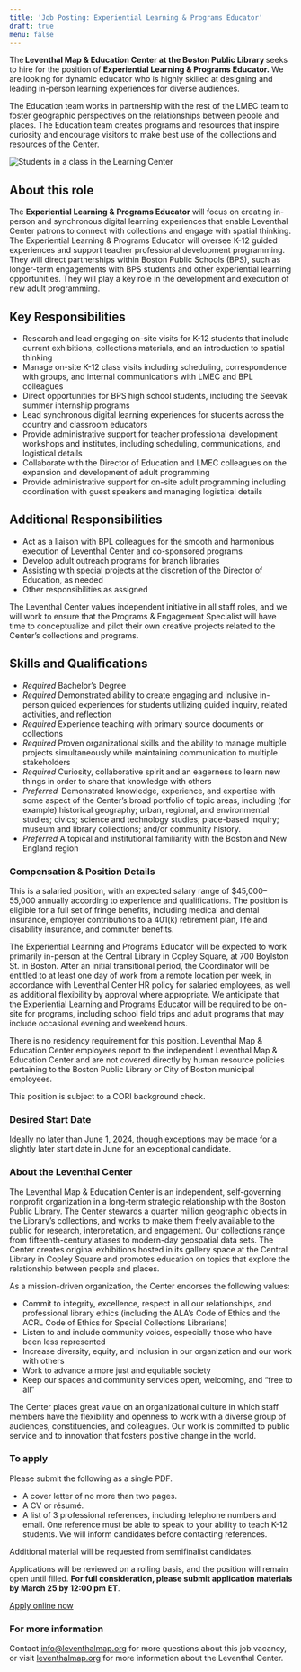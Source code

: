 ```yaml
---
title: 'Job Posting: Experiential Learning & Programs Educator'
draft: true
menu: false
---
```


The **Leventhal Map & Education Center at the Boston Public Library** seeks to hire for the position of **Experiential Learning & Programs Educator.** We are looking for dynamic educator who is highly skilled at designing and leading in-person learning experiences for diverse audiences. 

The Education team works in partnership with the rest of the LMEC team to foster geographic perspectives on the relationships between people and places. The Education team creates programs and resources that inspire curiosity and encourage visitors to make best use of the collections and resources of the Center. 

![Students in a class in the Learning Center](https://www.leventhalmap.org/wp-content/uploads/2017/02/snowden_web.png)

## About this role

The **Experiential Learning & Programs Educator** will focus on creating in-person and synchronous digital learning experiences that enable Leventhal Center patrons to connect with collections and engage with spatial thinking. The Experiential Learning & Programs Educator will oversee K-12 guided experiences and support teacher professional development programming. They will direct partnerships within Boston Public Schools (BPS), such as longer-term engagements with BPS students and other experiential learning opportunities. They will play a key role in the development and execution of new adult programming. 

## Key Responsibilities

- Research and lead engaging on-site visits for K-12 students that include current exhibitions, collections materials, and an introduction to spatial thinking
- Manage on-site K-12 class visits including scheduling, correspondence with groups, and internal communications with LMEC and BPL colleagues
- Direct opportunities for BPS high school students, including the Seevak summer internship programs
- Lead synchronous digital learning experiences for students across the country and classroom educators
- Provide administrative support for teacher professional development workshops and institutes, including scheduling, communications, and logistical details
- Collaborate with the Director of Education and LMEC colleagues on the expansion and development of adult programming
- Provide administrative support for on-site adult programming including coordination with guest speakers and managing logistical details

## Additional Responsibilities

- Act as a liaison with BPL colleagues for the smooth and harmonious execution of Leventhal Center and co-sponsored programs
- Develop adult outreach programs for branch libraries
- Assisting with special projects at the discretion of the Director of Education, as needed
- Other responsibilities as assigned

The Leventhal Center values independent initiative in all staff roles, and we will work to ensure that the Programs & Engagement Specialist will have time to conceptualize and pilot their own creative projects related to the Center’s collections and programs.

## Skills and Qualifications

- *Required* Bachelor’s Degree
- *Required* Demonstrated ability to create engaging and inclusive in-person guided experiences for students utilizing guided inquiry, related activities, and reflection
- *Required* Experience teaching with primary source documents or collections
- *Required* Proven organizational skills and the ability to manage multiple projects simultaneously while maintaining communication to multiple stakeholders
- *Required* Curiosity, collaborative spirit and an eagerness to learn new things in order to share that knowledge with others
- *Preferred*  Demonstrated knowledge, experience, and expertise with some aspect of the Center’s broad portfolio of topic areas, including (for example) historical geography; urban, regional, and environmental studies; civics; science and technology studies; place-based inquiry; museum and library collections; and/or community history.
- *Preferred*  A topical and institutional familiarity with the Boston and New England region

### Compensation & Position Details

This is a salaried position, with an expected salary range of $45,000–55,000 annually according to experience and qualifications. The position is eligible for a full set of fringe benefits, including medical and dental insurance, employer contributions to a 401(k) retirement plan, life and disability insurance, and commuter benefits.

The Experiential Learning and Programs Educator will be expected to work primarily in-person at the Central Library in Copley Square, at 700 Boylston St. in Boston. After an initial transitional period, the Coordinator will be entitled to at least one day of work from a remote location per week, in accordance with Leventhal Center HR policy for salaried employees, as well as additional flexibility by approval where appropriate. We anticipate that the Experiential Learning and Programs Educator will be required to be on-site for programs, including school field trips and adult programs that may include occasional evening and weekend hours. 

There is no residency requirement for this position. Leventhal Map & Education Center employees report to the independent Leventhal Map & Education Center and are not covered directly by human resource policies pertaining to the Boston Public Library or City of Boston municipal employees.

This position is subject to a CORI background check.

### Desired Start Date

Ideally no later than June 1, 2024, though exceptions may be made for a slightly later start date in June for an exceptional candidate.

### About the Leventhal Center

The Leventhal Map & Education Center is an independent, self-governing nonprofit organization in a long-term strategic relationship with the Boston Public Library. The Center stewards a quarter million geographic objects in the Library’s collections, and works to make them freely available to the public for research, interpretation, and engagement. Our collections range from fifteenth-century atlases to modern-day geospatial data sets. The Center creates original exhibitions hosted in its gallery space at the Central Library in Copley Square and promotes education on topics that explore the relationship between people and places.

As a mission-driven organization, the Center endorses the following values:

- Commit to integrity, excellence, respect in all our relationships, and professional library ethics (including the ALA’s Code of Ethics and the ACRL Code of Ethics for Special Collections Librarians)
- Listen to and include community voices, especially those who have been less represented
- Increase diversity, equity, and inclusion in our organization and our work with others
- Work to advance a more just and equitable society
- Keep our spaces and community services open, welcoming, and “free to all”

The Center places great value on an organizational culture in which staff members have the flexibility and openness to work with a diverse group of audiences, constituencies, and colleagues. Our work is committed to public service and to innovation that fosters positive change in the world.

### To apply

Please submit the following as a single PDF.

- A cover letter of no more than two pages.
- A CV or résumé.
- A list of 3 professional references, including telephone numbers and email. One reference must be able to speak to your ability to teach K-12 students. We will inform candidates before contacting references.

Additional material will be requested from semifinalist candidates.

Applications will be reviewed on a rolling basis, and the position will remain open until filled. **For full consideration, please submit application materials by March 25 by 12:00 pm ET**.

<a href="https://tally.so/r/mDdb9E" class="btn btn-lg btn-primary-outline">Apply online now</a>

### For more information

Contact [info@leventhalmap.org](mailto:info@leventhalmap.org) for more questions about this job vacancy, or visit [leventhalmap.org](https://leventhalmap.org/) for more information about the Leventhal Center.